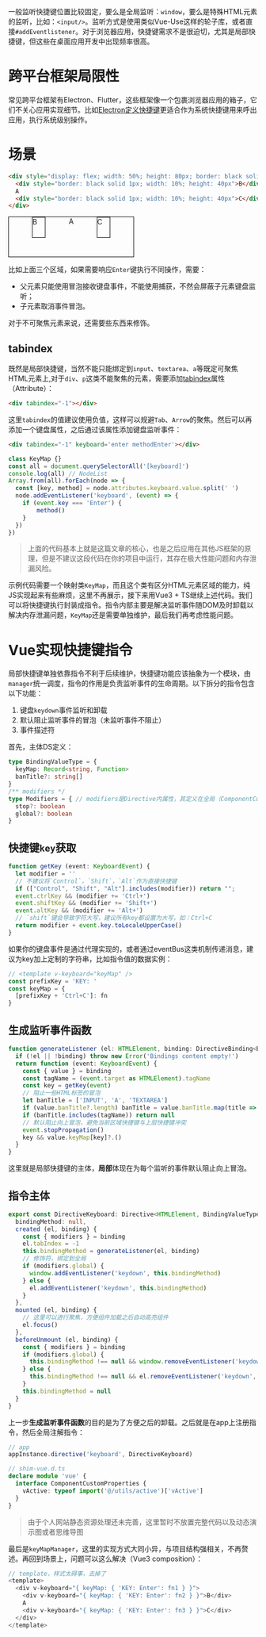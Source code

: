一般监听快捷键位置比较固定，要么是全局监听：`window`，要么是特殊HTML元素的监听，比如：`<input/>`。监听方式是使用类似Vue-Use这样的轮子库，或者直接`#addEventlistener`。对于浏览器应用，快捷键需求不是很迫切，尤其是局部快捷键，但这些在桌面应用开发中出现频率很高。

# 跨平台框架局限性

常见跨平台框架有Electron、Flutter，这些框架像一个包裹浏览器应用的箱子，它们不关心应用实现细节。比如[Electron定义快捷键](https://www.electronjs.org/docs/latest/api/accelerator)更适合作为系统快捷键用来呼出应用，执行系统级别操作。

# 场景
```html
<div style="display: flex; width: 50%; height: 80px; border: black solid 1px; justify-content: space-evenly;">
  <div style="border: black solid 1px; width: 10%; height: 40px">B</div>
  A
  <div style="border: black solid 1px; width: 10%; height: 40px">C</div>
</div>
```
<div style="display: flex; width: 50%; height: 80px; border: black solid 1px; justify-content: space-evenly;">
  <div style="border: black solid 1px; width: 10%; height: 40px">B</div>
  A
  <div style="border: black solid 1px; width: 10%; height: 40px">C</div>
</div>

比如上面三个区域，如果需要响应`Enter`键执行不同操作，需要：

- 父元素只能使用冒泡接收键盘事件，不能使用捕获，不然会屏蔽子元素键盘监听；
- 子元素取消事件冒泡。

对于不可聚焦元素来说，还需要些东西来修饰。

## tabindex

既然是局部快捷键，当然不能只能绑定到`input`、`textarea`、`a`等既定可聚焦HTML元素上,对于`div`、`p`这类不能聚焦的元素，需要添加[tabindex][tabindex]属性（Attribute）：

```html
<div tabindex="-1"></div>
```

这里`tabindex`的值建议使用负值，这样可以规避`Tab`、`Arrow`的聚焦。然后可以再添加一个键盘属性，之后通过该属性添加键盘监听事件：

```html
<div tabindex="-1" keyboard='enter methodEnter'></div>
```

```js
class KeyMap {}
const all = document.querySelectorAll('[keyboard]')
console.log(all) // NodeList
Array.from(all).forEach(node => {
  const [key, method] = node.attributes.keyboard.value.split(' ')
  node.addEventListener('keyboard', (event) => {
    if (event.key === 'Enter') {
        method()
    }
  })
})
```

> 上面的代码基本上就是这篇文章的核心，也是之后应用在其他JS框架的原理，但是不建议这段代码在你的项目中运行，其存在极大性能问题和内存泄漏风险。

示例代码需要一个映射类`KeyMap`，而且这个类有区分HTML元素区域的能力，纯JS实现起来有些麻烦，这里不再展示，接下来用Vue3 + TS继续上述代码。我们可以将快捷键执行封装成指令。指令内部主要是解决监听事件随DOM及时卸载以解决内存泄漏问题，`KeyMap`还是需要单独维护，最后我们再考虑性能问题。

# Vue实现快捷键指令

局部快捷键单独依靠指令不利于后续维护，快捷键功能应该抽象为一个模块，由`manager`统一调度，指令的作用是负责监听事件的生命周期。以下拆分的指令包含以下功能：

1. 键盘`keydown`事件监听和卸载
2. 默认阻止监听事件的冒泡（未监听事件不阻止）
3. 事件描述符

首先，主体DS定义：

```ts
type BindingValueType = {
  keyMap: Record<string, Function>
  banTitle?: string[]
}
/** modifiers */
type Modifiers = { // modifiers是Directive内属性，其定义在全局（ComponentCustomProperties）注解更合适
  stop?: boolean
  global?: boolean
}
```

## 快捷键`key`获取

```ts
function getKey (event: KeyboardEvent) {
  let modifier = ''
  // 不建议将`Control`，`Shift`，`Alt`作为直接快捷键
  if (["Control", "Shift", "Alt"].includes(modifier)) return "";
  event.ctrlKey && (modifier += 'Ctrl+')
  event.shiftKey && (modifier += 'Shift+')
  event.altKey && (modifier += 'Alt+')
  // `shift`键会导致字符大写，建议所有key都设置为大写，如：Ctrl+C
  return modifier + event.key.toLocaleUpperCase()
}
```

如果你的键盘事件是通过代理实现的，或者通过eventBus这类机制传递消息，建议为key加上定制的字符串，比如指令值的数据实例：

```ts
// <template v-keyboard="keyMap" />
const prefixKey = 'KEY: '
const keyMap = {
  [prefixKey + 'Ctrl+C']: fn
}
```

## 生成监听事件函数

```ts
function generateListener (el: HTMLElement, binding: DirectiveBinding<BindingValueType>) {
  if (!el || !binding) throw new Error('Bindings content empty!')
  return function (event: KeyboardEvent) {
    const { value } = binding
    const tagName = (event.target as HTMLElement).tagName
    const key = getKey(event)
    // 阻止一些HTML标签的冒泡
    let banTitle = ['INPUT', 'A', 'TEXTAREA']
    if (value.banTitle?.length) banTitle = value.banTitle.map(title => title.toLocaleUpperCase())
    if (banTitle.includes(tagName)) return null
    // 默认阻止向上冒泡，避免当前区域快捷键与上层快捷键冲突
    event.stopPropagation()
    key && value.keyMap[key]?.()
  }
}
```

这里就是局部快捷键的主体，**局部**体现在为每个监听的事件默认阻止向上冒泡。

## 指令主体
```ts
export const DirectiveKeyboard: Directive<HTMLElement, BindingValueType> & { bindingMethod: ReturnType<typeof generateListener> | null } = {
  bindingMethod: null,
  created (el, binding) {
    const { modifiers } = binding
    el.tabIndex = -1
    this.bindingMethod = generateListener(el, binding)
    // 修饰符，绑定到全局
    if (modifiers.global) {
      window.addEventListener('keydown', this.bindingMethod)
    } else {
      el.addEventListener('keydown', this.bindingMethod)
    }
  },
  mounted (el, binding) {
    // 这里可以进行聚焦，方便组件加载之后自动高亮组件
    el.focus()
  },
  beforeUnmount (el, binding) {
    const { modifiers } = binding
    if (modifiers.global) {
      this.bindingMethod !== null && window.removeEventListener('keydown', this.bindingMethod)
    } else {
      this.bindingMethod !== null && el.removeEventListener('keydown', this.bindingMethod)
    }
    this.bindingMethod = null
  }
}
```

上一步**生成监听事件函数**的目的是为了方便之后的卸载。之后就是在app上注册指令，然后全局注解指令：
```ts
// app
appInstance.directive('keyboard', DirectiveKeyboard)
```
```ts
// shim-vue.d.ts
declare module 'vue' {
  interface ComponentCustomProperties {
    vActive: typeof import('@/utils/active')['vActive']
  }
}
```

> 由于个人网站静态资源处理还未完善，这里暂时不放置完整代码以及动态演示图或者思维导图

最后是`keyMapManager`，这里的实现方式大同小异，与项目结构强相关，不再赘述。再回到场景上，问题可以这么解决（Vue3 composition）：

```ts
// template，样式太碍事，去掉了
<template>
  <div v-keyboard="{ keyMap: { 'KEY: Enter': fn1 } }">
    <div v-keyboard="{ keyMap: { 'KEY: Enter': fn2 } }">B</div>
    A
    <div v-keyboard="{ keyMap: { 'KEY: Enter': fn3 } }">C</div>
  </div>
</template>
```

[tabindex]: https://developer.mozilla.org/en-US/docs/Web/HTML/Global_attributes/tabindex